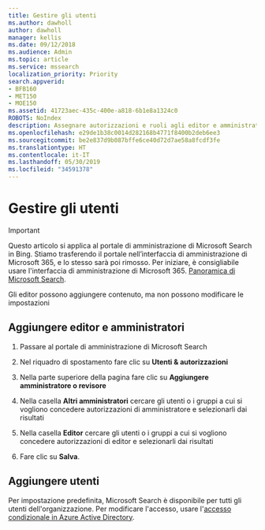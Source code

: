 ```yaml
---
title: Gestire gli utenti
ms.author: dawholl
author: dawholl
manager: kellis
ms.date: 09/12/2018
ms.audience: Admin
ms.topic: article
ms.service: mssearch
localization_priority: Priority
search.appverid:
- BFB160
- MET150
- MOE150
ms.assetid: 41723aec-435c-400e-a818-6b1e8a1324c0
ROBOTS: NoIndex
description: Assegnare autorizzazioni e ruoli agli editor e amministratori di Microsoft Search
ms.openlocfilehash: e29de1b38c0014d282168b4771f8400b2deb6ee3
ms.sourcegitcommit: be2e837d9b087bffe6ce40d72d7ae58a8fcdf3fe
ms.translationtype: HT
ms.contentlocale: it-IT
ms.lasthandoff: 05/30/2019
ms.locfileid: "34591378"
---
```

# <a name="manage-users"></a>Gestire gli utenti

> [!IMPORTANT]
> Questo articolo si applica al portale di amministrazione di Microsoft Search in Bing. Stiamo trasferendo il portale nell’interfaccia di amministrazione di Microsoft 365, e lo stesso sarà poi rimosso. Per iniziare, è consigliabile usare l'interfaccia di amministrazione di Microsoft 365. [Panoramica di Microsoft Search](overview-microsoft-search.md).
    
Gli editor possono aggiungere contenuto, ma non possono modificare le impostazioni
  
## <a name="add-admins-and-editors"></a>Aggiungere editor e amministratori

1. Passare al portale di amministrazione di Microsoft Search
    
2. Nel riquadro di spostamento fare clic su **Utenti &amp; autorizzazioni**
    
3. Nella parte superiore della pagina fare clic su **Aggiungere amministratore o revisore**
    
4. Nella casella **Altri amministratori** cercare gli utenti o i gruppi a cui si vogliono concedere autorizzazioni di amministratore e selezionarli dai risultati 
    
5. Nella casella **Editor** cercare gli utenti o i gruppi a cui si vogliono concedere autorizzazioni di editor e selezionarli dai risultati 
    
6. Fare clic su **Salva**.
    
## <a name="add-users"></a>Aggiungere utenti

Per impostazione predefinita, Microsoft Search è disponibile per tutti gli utenti dell'organizzazione. Per modificare l'accesso, usare l'[accesso condizionale in Azure Active Directory](https://docs.microsoft.com/it-IT/azure/active-directory/conditional-access/overview).